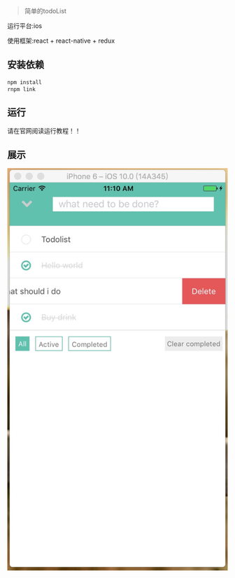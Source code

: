 > 简单的todoList

运行平台:ios

使用框架:react + react-native + redux
## 安装依赖

```
npm install
rnpm link
```

## 运行

请在官网阅读运行教程！！

## 展示

<img src="todo.jpeg" alt="图片展示">



